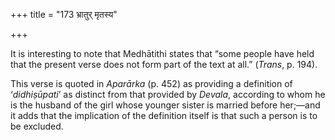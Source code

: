 +++
title = "173 भ्रातुर् मृतस्य"

+++


It is interesting to note that Medhātithi states that “some people have
held that the present verse does not form part of the text at all.”
(*Trans*, p. 194).

This verse is quoted in *Aparārka* (p. 452) as providing a definition of
‘*didhiṣūpati*’ as distinct from that provided by *Devala*, according to
whom he is the husband of the girl whose younger sister is married
before her;—and it adds that the implication of the definition itself is
that such a person is to be excluded.


